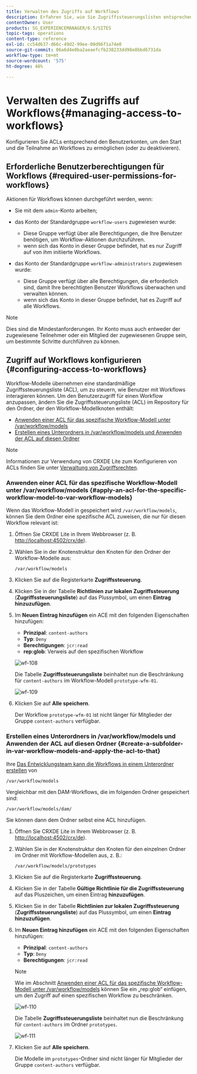 ```yaml
---
title: Verwalten des Zugriffs auf Workflows
description: Erfahren Sie, wie Sie Zugriffssteuerungslisten entsprechend den Benutzerkonten konfigurieren, um das Starten und die Teilnahme an Workflows zu ermöglichen (oder zu deaktivieren).
contentOwner: User
products: SG_EXPERIENCEMANAGER/6.5/SITES
topic-tags: operations
content-type: reference
exl-id: cc54d637-d66c-49d2-99ee-00d96f1a74e0
source-git-commit: 06a6d4e0ba2aeaefcfb238233dd98e8bbd6731da
workflow-type: tm+mt
source-wordcount: '575'
ht-degree: 46%

---
```


# Verwalten des Zugriffs auf Workflows{#managing-access-to-workflows}

Konfigurieren Sie ACLs entsprechend den Benutzerkonten, um den Start und die Teilnahme an Workflows zu ermöglichen (oder zu deaktivieren).

## Erforderliche Benutzerberechtigungen für Workflows {#required-user-permissions-for-workflows}

Aktionen für Workflows können durchgeführt werden, wenn:

* Sie mit dem `admin`-Konto arbeiten;
* das Konto der Standardgruppe `workflow-users` zugewiesen wurde:

   * Diese Gruppe verfügt über alle Berechtigungen, die Ihre Benutzer benötigen, um Workflow-Aktionen durchzuführen.
   * wenn sich das Konto in dieser Gruppe befindet, hat es nur Zugriff auf von ihm initiierte Workflows.

* das Konto der Standardgruppe `workflow-administrators` zugewiesen wurde:

   * Diese Gruppe verfügt über alle Berechtigungen, die erforderlich sind, damit Ihre berechtigten Benutzer Workflows überwachen und verwalten können.
   * wenn sich das Konto in dieser Gruppe befindet, hat es Zugriff auf alle Workflows.

>[!NOTE]
>
>Dies sind die Mindestanforderungen. Ihr Konto muss auch entweder der zugewiesene Teilnehmer oder ein Mitglied der zugewiesenen Gruppe sein, um bestimmte Schritte durchführen zu können.

## Zugriff auf Workflows konfigurieren {#configuring-access-to-workflows}

Workflow-Modelle übernehmen eine standardmäßige Zugriffssteuerungsliste (ACL), um zu steuern, wie Benutzer mit Workflows interagieren können. Um den Benutzerzugriff für einen Workflow anzupassen, ändern Sie die Zugriffssteuerungsliste (ACL) im Repository für den Ordner, der den Workflow-Modellknoten enthält:

* [Anwenden einer ACL für das spezifische Workflow-Modell unter /var/workflow/models](/help/sites-administering/workflows-managing.md#apply-an-acl-for-the-specific-workflow-model-to-var-workflow-models)
* [Erstellen eines Unterordners in /var/workflow/models und Anwenden der ACL auf diesen Ordner](/help/sites-administering/workflows-managing.md#create-a-subfolder-in-var-workflow-models-and-apply-the-acl-to-that)

>[!NOTE]
>
>Informationen zur Verwendung von CRXDE Lite zum Konfigurieren von ACLs finden Sie unter [Verwaltung von Zugriffsrechten](/help/sites-administering/user-group-ac-admin.md#access-right-management).

### Anwenden einer ACL für das spezifische Workflow-Modell unter /var/workflow/models {#apply-an-acl-for-the-specific-workflow-model-to-var-workflow-models}

Wenn das Workflow-Modell in gespeichert wird `/var/workflow/models`, können Sie dem Ordner eine spezifische ACL zuweisen, die nur für diesen Workflow relevant ist:

1. Öffnen Sie CRXDE Lite in Ihrem Webbrowser (z. B. [http://localhost:4502/crx/de](http://localhost:4502/crx/de)).
1. Wählen Sie in der Knotenstruktur den Knoten für den Ordner der Workflow-Modelle aus:

   `/var/workflow/models`

1. Klicken Sie auf die Registerkarte **Zugriffssteuerung**.
1. Klicken Sie in der Tabelle **Richtlinien zur lokalen Zugriffssteuerung** (**Zugriffssteuerungsliste**) auf das Plussymbol, um einen **Eintrag hinzuzufügen**.
1. Im **Neuen Eintrag hinzufügen** ein ACE mit den folgenden Eigenschaften hinzufügen:

   * **Prinzipal**: `content-authors`
   * **Typ**: `Deny`
   * **Berechtigungen**: `jcr:read`
   * **rep:glob**: Verweis auf den spezifischen Workflow

   ![wf-108](assets/wf-108.png)

   Die Tabelle **Zugriffssteuerungsliste** beinhaltet nun die Beschränkung für `content-authors` im Workflow-Modell `prototype-wfm-01`.

   ![wf-109](assets/wf-109.png)

1. Klicken Sie auf **Alle speichern**.

   Der Workflow `prototype-wfm-01` ist nicht länger für Mitglieder der Gruppe `content-authors` verfügbar.

### Erstellen eines Unterordners in /var/workflow/models und Anwenden der ACL auf diesen Ordner {#create-a-subfolder-in-var-workflow-models-and-apply-the-acl-to-that}

Ihre [Das Entwicklungsteam kann die Workflows in einem Unterordner erstellen](/help/sites-developing/workflows-models.md#creating-a-new-workflow) von

`/var/workflow/models`

Vergleichbar mit den DAM-Workflows, die im folgenden Ordner gespeichert sind:

`/var/workflow/models/dam/`

Sie können dann dem Ordner selbst eine ACL hinzufügen.

1. Öffnen Sie CRXDE Lite in Ihrem Webbrowser (z. B. [http://localhost:4502/crx/de](http://localhost:4502/crx/de)).
1. Wählen Sie in der Knotenstruktur den Knoten für den einzelnen Ordner im Ordner mit Workflow-Modellen aus, z. B.:

   `/var/workflow/models/prototypes`

1. Klicken Sie auf die Registerkarte **Zugriffssteuerung**.
1. Klicken Sie in der Tabelle **Gültige Richtlinie für die Zugriffssteuerung** auf das Pluszeichen, um einen Eintrag **hinzuzufügen**.
1. Klicken Sie in der Tabelle **Richtlinien zur lokalen Zugriffssteuerung** (**Zugriffssteuerungsliste**) auf das Plussymbol, um einen **Eintrag hinzuzufügen**.
1. Im **Neuen Eintrag hinzufügen** ein ACE mit den folgenden Eigenschaften hinzufügen:

   * **Prinzipal**: `content-authors`
   * **Typ**: `Deny`
   * **Berechtigungen**: `jcr:read`

   >[!NOTE]
   >
   >Wie im Abschnitt [Anwenden einer ACL für das spezifische Workflow-Modell unter /var/workflow/models](/help/sites-administering/workflows-managing.md#apply-an-acl-for-the-specific-workflow-model-to-var-workflow-models) können Sie ein „rep:glob“ einfügen, um den Zugriff auf einen spezifischen Workflow zu beschränken.

   ![wf-110](assets/wf-110.png)

   Die Tabelle **Zugriffssteuerungsliste** beinhaltet nun die Beschränkung für `content-authors` im Ordner `prototypes`.

   ![wf-111](assets/wf-111.png)

1. Klicken Sie auf **Alle speichern**.

   Die Modelle im `prototypes`-Ordner sind nicht länger für Mitglieder der Gruppe `content-authors` verfügbar.
